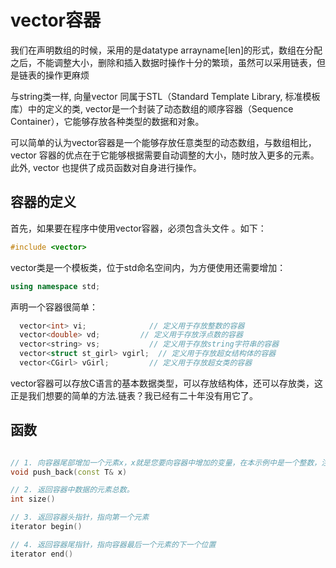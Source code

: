 # vector容器

我们在声明数组的时候，采用的是datatype  arrayname[len]的形式，数组在分配之后，不能调整大小，删除和插入数据时操作十分的繁琐，虽然可以采用链表，但是链表的操作更麻烦

与string类一样, 向量vector 同属于STL（Standard Template Library, 标准模板库）中的定义的类, vector是一个封装了动态数组的顺序容器（Sequence Container），它能够存放各种类型的数据和对象。

可以简单的认为vector容器是一个能够存放任意类型的动态数组，与数组相比，vector 容器的优点在于它能够根据需要自动调整的大小，随时放入更多的元素。此外, vector 也提供了成员函数对自身进行操作。

## 容器的定义
首先，如果要在程序中使用vector容器，必须包含头文件 <vector>。如下：

```c++
#include <vector>
```
vector类是一个模板类，位于std命名空间内，为方便使用还需要增加：

```c++
using namespace std;
```
声明一个容器很简单：
```c++
  vector<int> vi;              // 定义用于存放整数的容器
  vector<double> vd;         // 定义用于存放浮点数的容器
  vector<string> vs;           // 定义用于存放string字符串的容器
  vector<struct st_girl> vgirl;  // 定义用于存放超女结构体的容器
  vector<CGirl> vGirl;         // 定义用于存放超女类的容器
```
vector容器可以存放C语言的基本数据类型，可以存放结构体，还可以存放类，这正是我们想要的简单的方法.链表？我已经有二十年没有用它了。


## 函数

```c++

// 1. 向容器尾部增加一个元素x，x就是您要向容器中增加的变量，在本示例中是一个整数，注意，参数x是一个引用，要用变量的名称，不是变量的地址，如vheight.push_back(height);
void push_back(const T& x)

// 2. 返回容器中数据的元素总数。 
int size() 

// 3. 返回容器头指针，指向第一个元素
iterator begin() 

// 4. 返回容器尾指针，指向容器最后一个元素的下一个位置
iterator end()
```